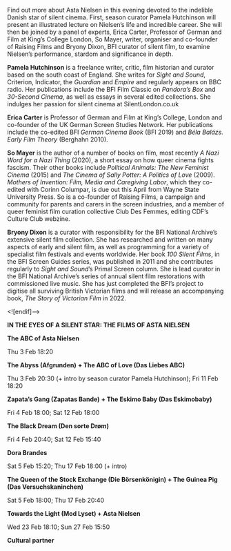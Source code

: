 
Find out more about Asta Nielsen in this evening devoted to the indelible Danish star of silent cinema. First, season curator Pamela Hutchinson will present an illustrated lecture on Nielsen’s life and incredible career. She will then be joined by a panel of experts, Erica Carter, Professor of German and Film at King’s College London, So Mayer, writer, organiser and co-founder of Raising Films and Bryony Dixon, BFI curator of silent film, to examine Nielsen’s performance, stardom and significance in depth.<br>

**Pamela Hutchinson** is a freelance writer, critic, film historian and curator based on the south coast of England. She writes for _Sight and Sound_, Criterion, Indicator, the _Guardian_ and _Empire_ and regularly appears on BBC radio. Her publications include the BFI Film Classic on _Pandora’s Box_ and  _30-Second Cinema_, as well as essays in several edited collections. She indulges her passion for silent cinema at SilentLondon.co.uk<br>

**Erica Carter** is Professor of German and Film at King’s College, London and co-founder of the UK German Screen Studies Network. Her publications include the co-edited BFI _German Cinema Book_ (BFI 2019) and _Béla Balázs. Early Film Theory_ (Berghahn 2010).<br>

**So Mayer** is the author of a number of books on film, most recently _A Nazi Word for a Nazi Thing_ (2020), a short essay on how queer cinema fights fascism. Their other books include _Political Animals: The New Feminist Cinema_ (2015) and _The Cinema of Sally Potter: A Politics of Love_ (2009). _Mothers of Invention: Film, Media and Caregiving Labor_, which they co-edited with Corinn Columpar, is due out this April from Wayne State University Press. So is a co-founder of Raising Films, a campaign and community for parents and carers in the screen industries, and a member of queer feminist film curation collective Club Des Femmes, editing CDF’s Culture Club webzine.<br>

**Bryony Dixon** is a curator with responsibility for the BFI National Archive’s extensive silent film collection. She has researched and written on many aspects of early and silent film, as well as programming for a variety of specialist film festivals and events worldwide. Her book _100 Silent Films_, in the BFI Screen Guides series, was published in 2011 and she contributes regularly to _Sight and_ _Sound_’s Primal Screen column. She is lead curator in the BFI National Archive’s series of annual silent film restorations with commissioned live music. She has just completed the BFI’s project to digitise all surviving British Victorian films and will release an accompanying book,  _The Story of Victorian Film_ in 2022.<br>

<![endif]-->

**IN THE EYES OF A SILENT STAR: THE FILMS OF ASTA NIELSEN**

**The ABC of Asta Nielsen**

Thu 3 Feb 18:20

**The Abyss (Afgrunden)** **+ The ABC of Love (Das Liebes ABC)**

Thu 3 Feb 20:30 (+ intro by season curator Pamela Hutchinson); Fri 11 Feb 18:20

**Zapata’s Gang (Zapatas Bande)** **+ The Eskimo Baby (Das Eskimobaby)**

Fri 4 Feb 18:00; Sat 12 Feb 18:00

**The Black Dream (Den sorte Drøm)**

Fri 4 Feb 20:40; Sat 12 Feb 15:40

**Dora Brandes**

Sat 5 Feb 15:20; Thu 17 Feb 18:00 (+ intro)

**The Queen of the Stock Exchange (Die Börsenkönigin) + The Guinea Pig (Das Versuchskaninchen)**

Sat 5 Feb 18:00; Thu 17 Feb 20:40

**Towards the Light (Mod Lyset) + Asta Nielsen**

Wed 23 Feb 18:10; Sun 27 Feb 15:50

**Cultural partner**
<!--stackedit_data:
eyJoaXN0b3J5IjpbMjEyNzE0OTE1MV19
-->